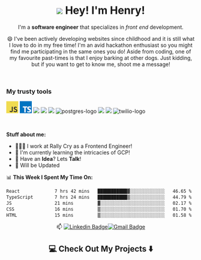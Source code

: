 <h1 align="center"><img src="https://media.giphy.com/media/hvRJCLFzcasrR4ia7z/giphy.gif" width="25px"> Hey! I'm Henry!</h1>

<p align="center">
  I'm a <strong>software engineer</strong>  that specializes in <i>front end</i> development.

<p align="center"> 
😄 I've been actively developing websites since childhood and it is still what I love to do in my free time! I'm an avid hackathon enthusiast so you might find me participating in the same ones you do! Aside from coding, one of my favourite past-times is that I enjoy barking at other dogs. Just kidding, but if you want to get to know me, shoot me a message! 
</p>

<br>

### My trusty tools
<p> 
  
  <a href="https://en.wikipedia.org/wiki/JavaScript" title="JavaScript"><img src="javascript.png" /></a>
  <a href="https://www.typescriptlang.org/" title="TypeScript"><img src="typescript.png" /></a>
  <img src="https://cdn.jsdelivr.net/gh/devicons/devicon@latest/icons/react/react-original.svg" width="35px">
  <img src="https://cdn.jsdelivr.net/gh/devicons/devicon@latest/icons/html5/html5-plain.svg" width="35px">
  <img src="https://cdn.jsdelivr.net/gh/devicons/devicon@latest/icons/css3/css3-plain.svg" width="35px">
  <img src="https://res.cloudinary.com/nico1711/image/upload/c_scale,h_30/v1598849660/postgresql_zsfd9p.png" alt="postgres-logo" width="35px">
  <img src="https://cdn.jsdelivr.net/gh/devicons/devicon@latest/icons/nodejs/nodejs-plain.svg" width="35px">
  <img src="https://cdn.jsdelivr.net/gh/devicons/devicon@latest/icons/git/git-original.svg" width="35px">
  <img src="https://res.cloudinary.com/nico1711/image/upload/c_scale,h_30/v1598849650/twilio_j6qvbk.png" width="35px" alt="twilio-logo">
  
</p>

<br>



**Stuff about me:**

- 👨🏽‍💻 I work at Rally Cry as a Frontend Engineer!
- 🌱 I'm currently learning the intricacies of GCP!
- 💬 Have an **Idea**? Lets **Talk**!
- 📝 Will be Updated




📊 **This Week I Spent My Time On:**

```                                                    
React             7 hrs 42 mins   ███████████▓░░░░░░░░░░░░░   46.65 % 
TypeScript        7 hrs 24 mins   ███████████▒░░░░░░░░░░░░░   44.79 % 
JS                21 mins         ▓░░░░░░░░░░░░░░░░░░░░░░░░   02.17 % 
CSS               16 mins         ▒░░░░░░░░░░░░░░░░░░░░░░░░   01.70 % 
HTML              15 mins         ▒░░░░░░░░░░░░░░░░░░░░░░░░   01.58 % 
```



<div align="center">
  
📫 [![Linkedin Badge](https://img.shields.io/badge/-henryngann-blue?style=flat-square&logo=Linkedin&logoColor=white&link=https://www.linkedin.com/in/henry-ngan-183620b6)](https://www.linkedin.com/in/henry-ngan-183620b6)[![Gmail Badge](https://img.shields.io/badge/-henrynganwork@gmail.com-c14438?style=flat-square&logo=Gmail&logoColor=white&link=mailto:henrynganwork@gmail.com)](mailto:henrynganwork@gmail.com)

</div>

<h2  align="center">💻 Check Out My Projects ⬇️ </h2>
